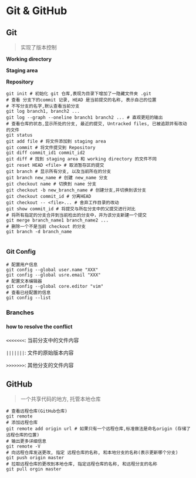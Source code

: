# Git & GitHub



## Git

> 实现了版本控制

**Working directory**

**Staging area**

**Repository**

```shell
git init # 初始化 git 仓库,表现为目录下增加了一隐藏文件夹 .git
# 查看 分支下的commit 记录, HEAD 是当前提交的名称, 表示自己的位置
# 不写分支的名字,默认查看当前分支
git log branch1, branch2 ... 
git log --graph --oneline branch1 branch2 ... # 直观更短的输出
# 查看仓库的状态,显示所处的分支, 最近的提交, Untracked files, 已被追踪并有改动的文件
git status 
git add file # 将文件添加到 staging area
git commit # 将文件提交到 Repository
git diff commit_id1 commit_id2
git diff # 找到 staging area 和 working directory 的文件不同
git reset HEAD <file> # 取消暂存区的提交
git branch # 显示所有分支, 以及当前所在的分支
git branch new_name # 创建 new_name 分支
git checkout name # 切换到 name 分支 
git checkout -b new_branch_name # 创建分支,并切换到该分支
git checkout commit_id # 分离HEAD
git checkout -- <file>... # 舍弃工作目录的改动
git show commit_id # 将提交与所在分支中的父提交进行对比
# 将所有指定的分支合并到当前检出的分支中，并为该分支新建一个提交
git merge branch_name1 branch_name2 ... 
# 删除一个不是当前 checkout 的分支
git branch -d branch_name


```

### Git Config

```shell
# 配置用户信息
git config --global user.name "XXX"
git config --global usre.email "XXX"
# 配置文本编辑器
git config --global core.editor "vim"
# 查看已经配置的信息
git config --list
```



### Branches

#### how to resolve the conflict

`<<<<<<<`: 当前分支中的文件内容

`|||||||`: 文件的原始版本内容

`>>>>>>>`: 其他分支的文件内容



## GitHub

> 一个共享代码的地方, 托管本地仓库

```shell
# 查看远程仓库(GitHub仓库)
git remote
# 添加远程仓库
git remote add origin url # 如果只有一个远程仓库,标准做法是命名origin (存储了远程仓库的位置)
# 输出更多详细信息
git remote -V
# 向远程仓库发送更改, 指定 远程仓库的名称, 和本地分支的名称(表示更新哪个分支)
git push origin master
# 拉取远程仓库的更改到本地仓库, 指定远程仓库的名称, 和远程分支的名称
git pull orgin master
```

